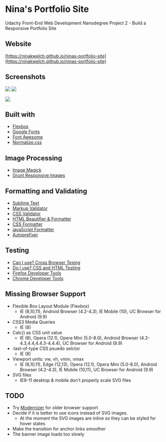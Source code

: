 # Nina's Portfolio Site

Udacity Front-End Web Development Nanodegree Project 2 - Build a Responsive Portfolio Site

## Website

 [https://ninakwelch.github.io/ninas-portfolio-site](https://ninakwelch.github.io/ninas-portfolio-site)

## Screenshots

![](http://res.cloudinary.com/ninaw/image/upload/c_scale,h_500,q_100/v1522260449/ninas-portfolio_sm_j0emf4.png) ![](http://res.cloudinary.com/ninaw/image/upload/c_scale,h_500,q_auto:best/v1522260490/ninas-portfolio_md_clsorp.png)

![](http://res.cloudinary.com/ninaw/image/upload/v1522260470/ninas-portfolio_lg_ind5x1.png)

## Built with

+ [Flexbox](https://developer.mozilla.org/en-US/docs/Web/CSS/CSS_Flexible_Box_Layout/Basic_Concepts_of_Flexbox)
+ [Google Fonts](https://fonts.google.com/)
+ [Font Awesome](https://fontawesome.com)
+ [Normalize.css](https://necolas.github.io/normalize.css/)

## Image Processing

+ [Image Magick](https://www.imagemagick.org/script/index.php)
+ [Grunt Responsive Images](https://www.npmjs.com/package/grunt-responsive-images)

## Formatting and Validating

+ [Sublime Text](https://www.sublimetext.com/)
+ [Markup Validator](https://validator.w3.org/#validate_by_input)
+ [CSS Validator](https://jigsaw.w3.org/css-validator/#validate_by_input)
+ [HTML Beautifier & Formatter](https://www.cleancss.com/html-beautify/)
+ [CSS Formatter](https://www.cleancss.com/css-beautify/)
+ [javaScript Formatter](https://www.danstools.com/javascript-beautify/?_ga=2.180247841.443258346.1522261839-152738041.1521654803)
+ [Autoprefixer](https://autoprefixer.github.io/)

## Testing

+ [Can I use? Cross Browser Tesing](https://caniuse.com/)
+ [Do I use? CSS and HTML Testing](http://doiuse.herokuapp.com/)
+ [Firefox Developer Tools](https://developer.mozilla.org/fi/docs/Tools)
+ [Chrome Developer Tools](https://developer.chrome.com/devtools)

## Missing Browser Support

+ Flexible Box Layout Module (Flexbox)
  - IE (8,10,11), Android Browser (4.2-4.3), IE Mobile (10), UC Browser for Android (9.9)
+ CSS3 Media Queries
  - IE (8)
+ Calc() as CSS unit value
  - IE (8), Opera (12.1), Opera Mini (5.0-8.0), Android Browser (4.2-4.3,4.4,4.4.3-4.4.4), UC Browser for Android (9.9)
+ :last-of-type CSS psuedo selctor
  - IE (8)
+ Viewport units: vw, vh, vmin, vmax
  - IE (8,10,11), Edge (12,13), Opera (12.1), Opera Mini (5.0-8.0), Android Browser (4.2-4.3), IE Mobile (10,11), UC Browser for Android (9.9)
+ SVG files
  - IE9-11 desktop & mobile don't properly scale SVG files

## TODO

   + Try [Modernizer](https://modernizr.com/) for older browser support
   + Decide if it is better to use icons instead of SVG images.
   		- At the moment the SVG images are inline so they can be styled for hover states
   + Make the transition for anchor links smoother
   + The banner image loads too slowly

